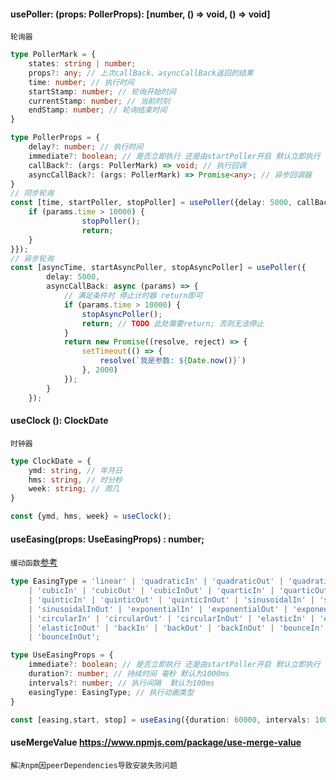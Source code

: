 #### usePoller: (props: PollerProps): [number, () => void, () => void]

`轮询器`

```typescript
type PollerMark = {
	states: string | number;
	props?: any; // 上次callBack、asyncCallBack返回的结果
	time: number; // 执行时间
	startStamp: number; // 轮询开始时间
	currentStamp: number; // 当前时刻
	endStamp: number; // 轮询结束时间
}

type PollerProps = {
	delay?: number; // 执行时间
    immediate?: boolean; // 是否立即执行 还是由startPoller开启 默认立即执行
	callBack?: (args: PollerMark) => void; // 执行回调
    asyncCallBack?: (args: PollerMark) => Promise<any>; // 异步回调器
}
// 同步轮询
const [time, startPoller, stopPoller] = usePoller({delay: 5000, callBack: (params:PollerMark)=> {
    if (params.time > 10000) {
				stopPoller();
				return;
    }
}});
// 异步轮询
const [asyncTime, startAsyncPoller, stopAsyncPoller] = usePoller({
		delay: 5000,
		asyncCallBack: async (params) => {
            // 满足条件时 停止计时器 return即可
			if (params.time > 10000) {
				stopAsyncPoller();
				return; // TODO 此处需要return; 否则无法停止
			}
			return new Promise((resolve, reject) => {
				setTimeout(() => {
					resolve(`我是参数: ${Date.now()}`)
				}, 2000)
			});
		}
	});
```

#### useClock (): ClockDate

`时钟器`

```typescript
type ClockDate = {
	ymd: string, // 年月日
	hms: string, // 时分秒
	week: string; // 周几
}

const {ymd, hms, week} = useClock();
```

#### useEasing(props: UseEasingProps) : number;

`缓动函数`[参考](https://echarts.apache.org/examples/zh/editor.html?c=line-easing)

```typescript
type EasingType = 'linear' | 'quadraticIn' | 'quadraticOut' | 'quadraticInOut'
	| 'cubicIn' | 'cubicOut' | 'cubicInOut' | 'quarticIn' | 'quarticOut' | 'quarticInOut'
	| 'quinticIn' | 'quinticOut' | 'quinticInOut' | 'sinusoidalIn' | 'sinusoidalOut'
	| 'sinusoidalInOut' | 'exponentialIn' | 'exponentialOut' | 'exponentialInOut'
	| 'circularIn' | 'circularOut' | 'circularInOut' | 'elasticIn' | 'elasticOut'
	| 'elasticInOut' | 'backIn' | 'backOut' | 'backInOut' | 'bounceIn' | 'bounceOut'
	| 'bounceInOut';

type UseEasingProps = {
    immediate?: boolean; // 是否立即执行 还是由startPoller开启 默认立即执行
	duration?: number; // 持续时间 毫秒 默认为1000ms
	intervals?: number; // 执行间隔  默认为100ms
	easingType: EasingType; // 执行动画类型
}

const [easing,start, stop] = useEasing({duration: 60000, intervals: 1000, easingType： 'cubicOut'}); // 0 - 1之间的数
```

#### useMergeValue https://www.npmjs.com/package/use-merge-value
`解决npm因peerDependencies导致安装失败问题`
